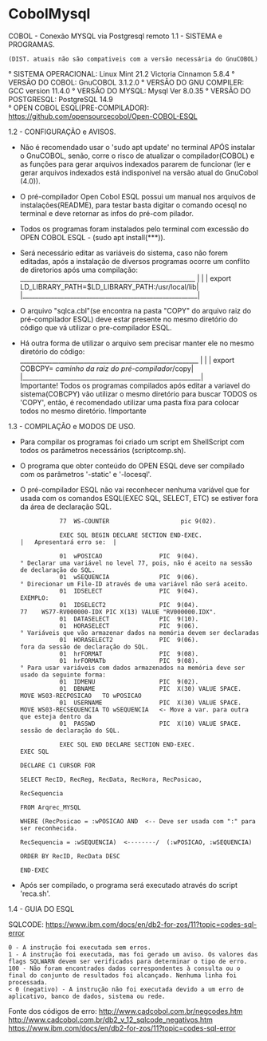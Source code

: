 # CobolMysql
COBOL - Conexão MYSQL via Postgresql remoto
1.1 - SISTEMA e PROGRAMAS.
    
    (DIST. atuais não são compativeis com a versão necessária do GnuCOBOL)

 ° SISTEMA OPERACIONAL: Linux Mint 21.2 Victoria Cinnamon 5.8.4 
 ° VERSÃO DO COBOL: GnuCOBOL 3.1.2.0
 ° VERSÃO DO GNU COMPILER: GCC version 11.4.0
 ° VERSÃO DO MYSQL: Mysql  Ver 8.0.35
 ° VERSÃO DO POSTGRESQL: PostgreSQL 14.9    
 ° OPEN COBOL ESQL(PRE-COMPILADOR): https://github.com/opensourcecobol/Open-COBOL-ESQL



1.2 - CONFIGURAÇÃO e AVISOS.

 -  Não é recomendado usar o 'sudo apt update' no terminal APÓS instalar o GnuCOBOL, senão, corre o risco de atualizar o compilador(COBOL) e as funções para gerar arquivos indexados
    pararem de funcionar (ler e gerar arquivos indexados está indisponivel na versão atual do GnuCobol (4.0)).    
 -  O pré-compilador Open Cobol ESQL possui um manual nos arquivos de instalações(README), para testar basta digitar o comando ocesql no terminal e deve retornar as infos do pré-com
    pilador.  
 -  Todos os programas foram instalados pelo terminal com excessão do OPEN COBOL ESQL - (sudo apt install(***)).

 -  Será necessário editar as variáveis do sistema, caso não forem editadas, após a instalação de diversos programas ocorre um conflito de diretorios após uma compilação:
                _______________________________________________________ 
               |                                                       | 
               | export LD_LIBRARY_PATH=$LD_LIBRARY_PATH:/usr/local/lib|
               |_______________________________________________________|

    
 -  O arquivo "sqlca.cbl"(se encontra na pasta "COPY" do arquivo raiz do pré-compilador ESQL) deve estar presente no mesmo diretório do código que vá utilizar o pre-compilador ESQL.
 -  Há outra forma de utilizar o arquivo sem precisar manter ele no mesmo diretório do código:
                 ________________________________________________________
                |                                                        |
                | export COBCPY= *caminho da raiz do pré-compilador*/copy|
                |________________________________________________________|    
    Importante!
            Todos os programas compilados após editar a variavel do sistema(COBCPY) vão utilizar 
            o mesmo diretório para buscar TODOS os 'COPY', então, é recomendado utilizar uma pasta
            fixa para colocar todos no mesmo diretório.
    !Importante






1.3 - COMPILAÇÃO e MODOS DE USO. 

 -  Para compilar os programas foi criado um script em ShellScript com todos os parâmetros necessários (scriptcomp.sh).
 -  O programa que obter conteúdo do OPEN ESQL deve ser compilado com os parâmetros '-static' e '-locesql'.

 -  O pré-compilador ESQL não vai reconhecer nenhuma variável que for usada com os comandos ESQL(EXEC SQL, SELECT, ETC) se estiver fora da área de declaração SQL.  
                                                                                                
                   77  WS-COUNTER                    pic 9(02).                              
                   
                   EXEC SQL BEGIN DECLARE SECTION END-EXEC.                                         |   Apresentará erro se:  |

                   01  wPOSICAO                PIC  9(04).                        ° Declarar uma variável no level 77, pois, não é aceito na sessão de declaração do SQL.                       
                   01  wSEQUENCIA              PIC  9(06).                        ° Direcionar um File-ID através de uma variável não será aceito.
                   01  IDSELECT                PIC  9(04).                          EXEMPLO:
                   01  IDSELECT2               PIC  9(04).                                  77    WS77-RV000000-IDX PIC X(13) VALUE "RV000000.IDX".                             
                   01  DATASELECT              PIC  9(10).                          
                   01  HORASELECT              PIC  9(06).                        ° Variáveis que vão armazenar dados na memória devem ser declaradas 
                   01  HORASELECT2             PIC  9(06).                          fora da sessão de declaração do SQL.        
                   01  hrFORMAT                PIC  9(08).
                   01  hrFORMATb               PIC  9(08).                        ° Para usar variáveis com dados armazenados na memória deve ser usado da seguinte forma:
                   01  IDMENU                  PIC  9(02).                                                      
                   01  DBNAME                  PIC  X(30) VALUE SPACE.                       MOVE WS03-RECPOSICAO   TO wPOSICAO                                                    
                   01  USERNAME                PIC  X(30) VALUE SPACE.                       MOVE WS03-RECSEQUENCIA TO wSEQUENCIA   <- Move a var. para outra que esteja dentro da 
                   01  PASSWD                  PIC  X(10) VALUE SPACE.                                                                 sessão de declaração do SQL.
                    
                   EXEC SQL END DECLARE SECTION END-EXEC.                                     EXEC SQL                                               
                                                                                                   DECLARE C1 CURSOR FOR
                                                                                                   SELECT RecID, RecReg, RecData, RecHora, RecPosicao,
                                                                                                   RecSequencia
                                                                                                   FROM Arqrec_MYSQL
                                                                                                   WHERE (RecPosicao = :wPOSICAO AND  <-- Deve ser usada com ":" para ser reconhecida.
                                                                                                   RecSequencia = :wSEQUENCIA)  <--------/  (:wPOSICAO, :wSEQUENCIA)
                                                                                                   ORDER BY RecID, RecData DESC
                                                                                              END-EXEC
                    
 -  Após ser compilado, o programa será executado através do script 'reca.sh'.         



1.4 - GUIA DO ESQL

SQLCODE: https://www.ibm.com/docs/en/db2-for-zos/11?topic=codes-sql-error

    0 - A instrução foi executada sem erros.
    1 - A instrução foi executada, mas foi gerado um aviso. Os valores das flags SQLWARN devem ser verificados para determinar o tipo de erro.
    100 - Não foram encontrados dados correspondentes à consulta ou o final do conjunto de resultados foi alcançado. Nenhuma linha foi processada.
    < 0 (negativo) - A instrução não foi executada devido a um erro de aplicativo, banco de dados, sistema ou rede.

Fonte dos códigos de erro: http://www.cadcobol.com.br/negcodes.htm   
                           http://www.cadcobol.com.br/db2_v_12_sqlcode_negativos.htm 
                           https://www.ibm.com/docs/en/db2-for-zos/11?topic=codes-sql-error
    
